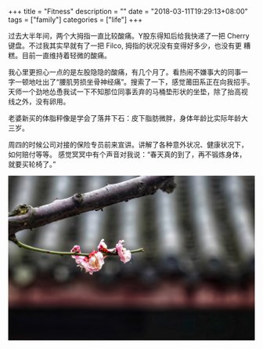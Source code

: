 +++
title = "Fitness"
description = ""
date = "2018-03-11T19:29:13+08:00"
tags = ["family"]
categories = ["life"]
+++

过去大半年间，两个大拇指一直比较酸痛。Y股东得知后给我快递了一把 Cherry
键盘。不过我其实早就有了一把 Filco, 拇指的状况没有变得好多少，也没有更
糟糕。目前一直维持着轻微的酸痛。

我心里更担心一点的是左股隐隐的酸痛，有几个月了。看热闹不嫌事大的同事一
字一顿地吐出了“腰肌劳损坐骨神经痛”。搜索了一下，感觉莆田系正在向我招手。
天师一个劲地怂恿我试一下不知那位同事丢弃的马桶垫形状的坐垫，除了抬高视
线之外，没有卵用。

老婆新买的体脂秤像是学会了落井下石：皮下脂肪微胖，身体年龄比实际年龄大
三岁。

周四的时候公司对接的保险专员前来宣讲。讲解了各种意外状况、健康状况下，
如何赔付等等。 感觉冥冥中有个声音对我说：“春天真的到了，再不锻炼身体，
就要买轮椅了。”

![plum-blossom](/media/plum.jpg)
